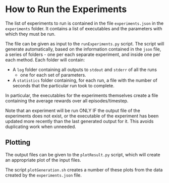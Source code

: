 How to Run the Experiments
==========================

The list of experiments to run is contained in the file `experiments.json` in
the `experiments` folder. It contains a list of executables and the parameters
with which they must be run.

The file can be given as input to the `runExperiments.py` script. The script
will generate automatically, based on the information contained in the `json`
file, a series of folders - one per each separate experiment, and inside one per
each method. Each folder will contain:

- A `log` folder containing all outputs to `stdout` and `stderr` of all the runs
  - one for each set of parameters.
- A `statistics` folder containing, for each run, a file with the number of
  seconds that the particular run took to complete.

In particular, the executables for the experiments themselves create a file
containing the average rewards over all episodes/timestep.

Note that an experiment will be run ONLY IF the output file of the experiments
does not exist, or the executable of the experiment has been updated more
recently than the last generated output for it. This avoids duplicating work
when unneeded.

Plotting
--------

The output files can be given to the `plotResult.py` script, which will create
an appropriate plot of the input files.

The script `plotGeneration.sh` creates a number of these plots from the data
created by the `experiments.json` file.
